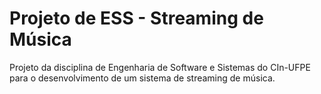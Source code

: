 # Projeto de ESS - Streaming de Música
Projeto da disciplina de Engenharia de Software e Sistemas do CIn-UFPE para o desenvolvimento de um sistema de streaming de música.
